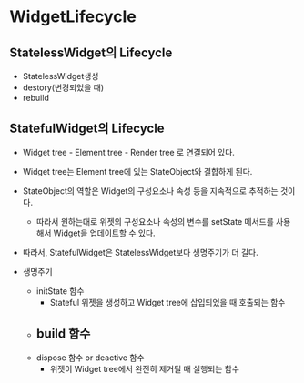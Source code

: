 # WidgetLifecycle

## StatelessWidget의 Lifecycle
- StatelessWidget생성
- destory(변경되었을 때)
- rebuild

## StatefulWidget의 Lifecycle
- Widget tree - Element tree - Render tree 로 연결되어 있다.
- Widget tree는 Element tree에 있는 StateObject와 결합하게 된다.
- StateObject의 역할은 Widget의 구성요소나 속성 등을 지속적으로 추적하는 것이다.
    - 따라서 원하는대로 위젯의 구성요소나 속성의 변수를 setState 메서드를 사용해서 Widget을 업데이트할 수 있다.
- 따라서, StatefulWidget은 StatelessWidget보다 생명주기가 더 길다.

- 생명주기
    - initState 함수
        - Stateful 위젯을 생성하고 Widget tree에 삽입되었을 때 호출되는 함수
    - build 함수
        - 
    - dispose 함수 or deactive 함수
        - 위젯이 Widget tree에서 완전히 제거될 때 실행되는 함수